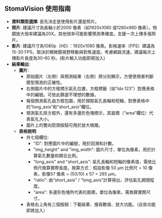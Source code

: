 ## StomaVision 使用指南

- **資料類型選擇**: 首先決定是使用影片還是照片。
- **照片**: 建議尺寸為長軸小於2000 像素（如1920x1080 或1280x960 像素）。物鏡放大倍率建議為20X。其他倍率可能影響預測準確度。支援一次上傳多張照片。
- **影片**: 建議尺寸為1080p（HD）：1920x1080 像素。影格速率（FPS）建議為15-30 FPS，取決於顯微鏡視野移動與對焦速度。考慮網路流速，建議每次上傳影片長度為30-60 秒。(影片輸入功能即將加入)
- **結果輸出**:
  - **圖片**:
    - 原始圖片（左側）與預測結果（右側）將分別顯示，方便使用者判斷模型預測的正確性。
    - 右側圖片中的方框標示氣孔位置，方框標籤（如“idx:123”）對應表格中的編號。可依此篩選不理想的數據。
    - 每個預測氣孔由方框包圍，用於擷取氣孔長軸和短軸，對應表格中的“long_axis”和“short_axis”欄位。
    - 預測氣孔除方框外，還有多邊形色塊標示，其面積（“area”欄位）代表氣孔大小。
    - 圖片上的雙向箭頭按鈕可用於放大檢閱。
  - **表格說明**:
    - 共七個欄位:
      - "ID": 對應圖片中的編號，用於回溯和計數。
      - "img_height" and "img_width": 圖片尺寸，單位為像素，用於計算氣孔數量和開合比例。
      - "long_axis" and "short_axis": 氣孔長軸和短軸的像素值，需依比例尺換算實際長度。換算方式：假設影像 50 μm 比例尺 = 10 像素，影像57 像素 = (50/10) x 57 = 285 μm。
      - "ratio": 由“short_axis” / “long_axis”計算得出，評估氣孔開閉程度。
      - "area": 多邊形色塊所代表的面積，單位為像素，需換算實際尺寸。
    - 表格右上角有三個按鈕：下載結果、搜尋數值、放大功能。（此些功能即將加入）